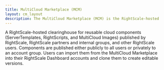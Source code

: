 ```yaml
---
title: MultiCloud Marketplace (MCM)
layout: cm_layout
description: The MultiCloud Marketplace (MCM) is the RightScale-hosted clearinghouse for reusable cloud components (ServerTemplates, RightScripts, and MultiCloud Images) published by RightScale, RightScale partners and internal groups, and other RightScale users.
---
```


A RightScale-hosted clearinghouse for reusable cloud components (ServerTemplates, RightScripts, and MultiCloud Images) published by RightScale, RightScale partners and internal groups, and other RightScale users. Components are published either publicly to all users or privately to an account group. Users can import them from the MultiCloud Marketplace into their RightScale Dashboard accounts and clone them to create editable versions.
